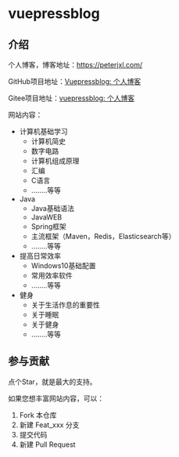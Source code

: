 # vuepressblog

## 介绍
个人博客，博客地址：https://peterjxl.com/

GitHub项目地址：[Vuepressblog: 个人博客](https://github.com/Peter-JXL/vuepressblog)

Gitee项目地址：[vuepressblog: 个人博客](https://gitee.com/peterjxl/vuepressblog)


网站内容：
* 计算机基础学习
  * 计算机简史
  * 数字电路
  * 计算机组成原理
  * 汇编
  * C语言
  * ........等等
* Java
  * Java基础语法
  * JavaWEB
  * Spring框架
  * 主流框架（Maven，Redis，Elasticsearch等）
  * ........等等
* 提高日常效率
  * Windows10基础配置
  * 常用效率软件
  * ........等等
* 健身
  * 关于生活作息的重要性
  * 关于睡眠
  * 关于健身
  * ........等等



## 参与贡献

点个Star，就是最大的支持。

如果您想丰富网站内容，可以：
1.  Fork 本仓库
2.  新建 Feat_xxx 分支
3.  提交代码
4.  新建 Pull Request

